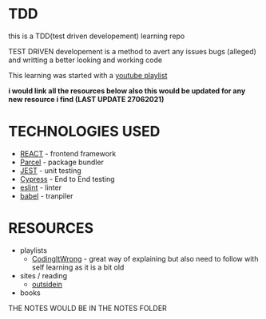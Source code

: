 # TDD

this is a TDD(test driven developement) learning repo

TEST DRIVEN developement is a method to avert any issues bugs (alleged) and writting a better looking and working code

This learning was started with a [youtube playlist](https://www.youtube.com/watch?v=0aAdglT39go&list=PLXXnezSEtvNMlfJFd1Z2wilxymcOaVl9Q)

**i would link all the resources below also this would be updated for any new resource i find (LAST UPDATE 27062021)**

# TECHNOLOGIES USED

- [REACT](https://reactjs.org) - frontend framework
- [Parcel](https://parceljs.org/) - package bundler
- [JEST](https://jestjs.io/) - unit testing
- [Cypress](https://cypress.io/) - End to End testing
- [eslint](https://eslint.org/) - linter
- [babel](https://babeljs.io/) - tranpiler

# RESOURCES

- playlists
  - [CodingItWrong](https://www.youtube.com/watch?v=0aAdglT39go&list=PLXXnezSEtvNMlfJFd1Z2wilxymcOaVl9Q) - great way of explaining but also need to follow with self learning as it is a bit old
- sites / reading
  - [outsidein](https://outsidein.dev/)
- books

THE NOTES WOULD BE IN THE NOTES FOLDER
